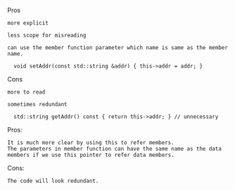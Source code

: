 Pros

    more explicit

    less scope for misreading

    can use the member function parameter which name is same as the member name.

      void setAddr(const std::string &addr) { this->addr = addr; }

Cons

    more to read

    sometimes redundant

      std::string getAddr() const { return this->addr; } // unnecessary





Pros:

    It is much more clear by using this to refer members.
    The parameters in member function can have the same name as the data members if we use this pointer to refer data members.

Cons:

    The code will look redundant.


